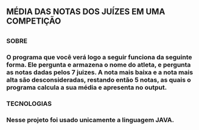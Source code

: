 <h2>MÉDIA DAS NOTAS DOS JUÍZES EM UMA COMPETIÇÃO<h2>

<h3>SOBRE<h3>

<p>O programa que você verá logo a seguir funciona da seguinte forma. Ele pergunta e armazena o nome do atleta,
e pergunta as notas dadas pelos 7 juizes. A nota mais baixa e a nota mais alta são desconsideradas, restando
então 5 notas, as quais o programa calcula a sua média e apresenta no output.<p> 

<h3>TECNOLOGIAS<h3>

<p>Nesse projeto foi usado unicamente a linguagem JAVA.<p>
